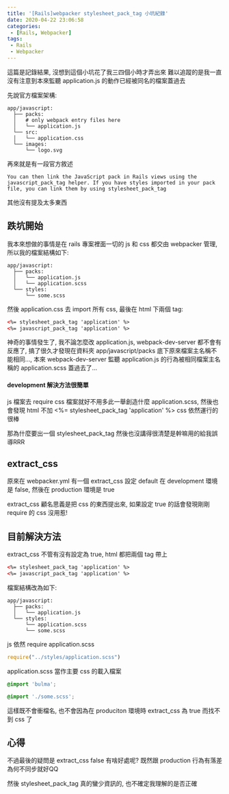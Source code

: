 ```yaml
---
title: '[Rails]webpacker stylesheet_pack_tag 小坑紀錄'
date: 2020-04-22 23:06:58
categories:
 - [Rails, Webpacker]
tags:
 - Rails
 - Webpacker
---
```


這篇是記錄結果, 沒想到這個小坑花了我三四個小時才弄出來
難以追蹤的是我一直沒有注意到本來監聽 application.js 的動作已經被同名的檔案蓋過去

先說官方檔案架構:
```
app/javascript:
  ├── packs:
  │   # only webpack entry files here
  │   └── application.js
  └── src:
  │   └── application.css
  └── images:
      └── logo.svg
```

再來就是有一段官方敘述
```
You can then link the JavaScript pack in Rails views using the javascript_pack_tag helper. If you have styles imported in your pack file, you can link them by using stylesheet_pack_tag
```

其他沒有提及太多東西

## 跌坑開始

我本來想做的事情是在 rails 專案裡面一切的 js 和 css 都交由 webpacker 管理, 所以我的檔案結構如下:
```
app/javascript:
  ├── packs:
  │   └── application.js
  │   └── application.scss
  └── styles:
      └── some.scss
```

然後 application.css 去 import 所有 css, 最後在 html 下兩個 tag:
``` html
<%= stylesheet_pack_tag 'application' %>
<%= javascript_pack_tag 'application' %>
```

神奇的事情發生了, 我不論怎麼改 application.js, webpack-dev-server 都不會有反應了, 搞了很久才發現在資料夾 app/javascript/packs 底下原來檔案主名稱不能相同..., 本來 webpack-dev-server 監聽 application.js 的行為被相同檔案主名稱的 application.scss 蓋過去了...

#### development 解決方法很簡單

js 檔案去 require css 檔案就好不用多此一舉創造什麼 application.scss, 然後也會發現 html 不加 <%= stylesheet_pack_tag 'application' %> css 依然運行的很棒

那為什麼要出一個 stylesheet_pack_tag 然後也沒講得很清楚是幹嘛用的給我誤導RRR

## extract_css

原來在 webpacker.yml 有一個 extract_css 設定 default 在 development 環境是 false, 然後在 production 環境是 true

extract_css 顧名思義是把 css 的東西提出來, 如果設定 true 的話會發現剛剛 require 的 css 沒用惹!

## 目前解決方法

extract_css 不管有沒有設定為 true, html 都把兩個 tag 帶上

``` html
<%= stylesheet_pack_tag 'application' %>
<%= javascript_pack_tag 'application' %>
```

檔案結構改為如下:
```
app/javascript:
  ├── packs:
  │   └── application.js
  └── styles:
      └── application.scss
      └── some.scss
```

js 依然 require application.scss
```javascript application.js
require("../styles/application.scss")
```

application.scss 當作主要 css 的載入檔案
```scss application.scss
@import 'bulma';

@import './some.scss';
```

這樣既不會衝檔名, 也不會因為在 produciton 環境時 extract_css 為 true 而找不到 css 了

## 心得

不過最後的疑問是 extract_css false 有啥好處呢? 既然跟 production 行為有落差為何不同步就好QQ

然後 stylesheet_pack_tag 真的蠻少資訊的, 也不確定我理解的是否正確

